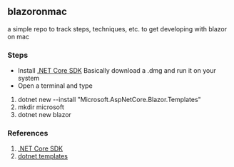 ## blazoronmac

a simple repo to track steps, techniques, etc. to get developing with blazor on mac

### Steps

- Install [.NET Core SDK](https://www.microsoft.com/net/core)
    Basically download a .dmg and run it on your system
- Open a terminal and type 
1. dotnet new --install "Microsoft.AspNetCore.Blazor.Templates"
2. mkdir microsoft
3. dotnet new blazor



### References

1. [.NET Core SDK](https://www.microsoft.com/net/core)
2. [dotnet templates](https://dotnetnew.azurewebsites.net/Search/blazor)
